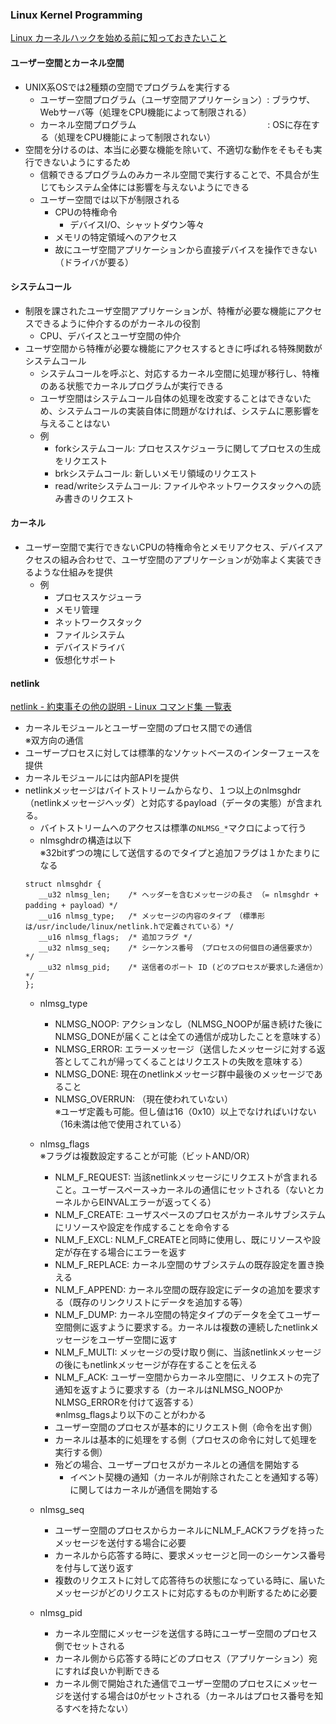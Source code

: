 ### Linux Kernel Programming
[Linux カーネルハックを始める前に知っておきたいこと](https://yasukata.hatenablog.com/entry/2020/07/09/083822)
#### ユーザー空間とカーネル空間
- UNIX系OSでは2種類の空間でプログラムを実行する
  - ユーザー空間プログラム（ユーザ空間アプリケーション）: ブラウザ、Webサーバ等（処理をCPU機能によって制限される）
  - カーネル空間プログラム　　　　　　　　　　　　　　　: OSに存在する（処理をCPU機能によって制限されない）
- 空間を分けるのは、本当に必要な機能を除いて、不適切な動作をそもそも実行できないようにするため
  - 信頼できるプログラムのみカーネル空間で実行することで、不具合が生じてもシステム全体には影響を与えないようにできる
  - ユーザー空間では以下が制限される
    - CPUの特権命令
      - デバイスI/O、シャットダウン等々
    - メモリの特定領域へのアクセス
    - 故にユーザ空間アプリケーションから直接デバイスを操作できない（ドライバが要る）

#### システムコール
- 制限を課されたユーザ空間アプリケーションが、特権が必要な機能にアクセスできるように仲介するのがカーネルの役割
  - CPU、デバイスとユーザ空間の仲介
- ユーザ空間から特権が必要な機能にアクセスするときに呼ばれる特殊関数がシステムコール
  - システムコールを呼ぶと、対応するカーネル空間に処理が移行し、特権のある状態でカーネルプログラムが実行できる
  - ユーザ空間はシステムコール自体の処理を改変することはできないため、システムコールの実装自体に問題がなければ、システムに悪影響を与えることはない
  - 例
    - forkシステムコール:  プロセススケジューラに関してプロセスの生成をリクエスト
    - brkシステムコール:   新しいメモリ領域のリクエスト
    - read/writeシステムコール:  ファイルやネットワークスタックへの読み書きのリクエスト

#### カーネル
- ユーザー空間で実行できないCPUの特権命令とメモリアクセス、デバイスアクセスの組み合わせで、ユーザ空間のアプリケーションが効率よく実装できるような仕組みを提供
  - 例
    - プロセススケジューラ
    - メモリ管理
    - ネットワークスタック
    - ファイルシステム
    - デバイスドライバ
    - 仮想化サポート

#### netlink
[netlink - 約束事その他の説明 - Linux コマンド集 一覧表](https://kazmax.zpp.jp/cmd/n/netlink.7.html)
- カーネルモジュールとユーザー空間のプロセス間での通信  
  ※双方向の通信
- ユーザープロセスに対しては標準的なソケットベースのインターフェースを提供
- カーネルモジュールには内部APIを提供
- netlinkメッセージはバイトストリームからなり、１つ以上のnlmsghdr（netlinkメッセージヘッダ）と対応するpayload（データの実態）が含まれる。
  - バイトストリームへのアクセスは標準の`NLMSG_*`マクロによって行う  
  - nlmsghdrの構造は以下  
    ※32bitずつの塊にして送信するのでタイプと追加フラグは１かたまりになる
  ```
  struct nlmsghdr {
     __u32 nlmsg_len;    /* ヘッダーを含むメッセージの長さ （= nlmsghdr + padding + payload）*/
     __u16 nlmsg_type;   /* メッセージの内容のタイプ （標準形は/usr/include/linux/netlink.hで定義されている）*/
     __u16 nlmsg_flags;  /* 追加フラグ */
     __u32 nlmsg_seq;    /* シーケンス番号 （プロセスの何個目の通信要求か）*/
     __u32 nlmsg_pid;    /* 送信者のポート ID (どのプロセスが要求した通信か）*/
  };
  ```
  - nlmsg_type  
    - NLMSG_NOOP:     アクションなし（NLMSG_NOOPが届き続けた後にNLMSG_DONEが届くことは全ての通信が成功したことを意味する）
    - NLMSG_ERROR:    エラーメッセージ（送信したメッセージに対する返答としてこれが帰ってくることはリクエストの失敗を意味する）
    - NLMSG_DONE:     現在のnetlinkメッセージ群中最後のメッセージであること
    - NLMSG_OVERRUN:  （現在使われていない）  
    ※ユーザ定義も可能。但し値は16（0x10）以上でなければいけない（16未満は他で使用されている）
    
  - nlmsg_flags  
    ※フラグは複数設定することが可能（ビットAND/OR） 
    - NLM_F_REQUEST:  当該netlinkメッセージにリクエストが含まれること。ユーザースペース→カーネルの通信にセットされる（ないとカーネルからEINVALエラーが返ってくる）
    - NLM_F_CREATE:   ユーザスペースのプロセスがカーネルサブシステムにリソースや設定を作成することを命令する
    - NLM_F_EXCL:     NLM_F_CREATEと同時に使用し、既にリソースや設定が存在する場合にエラーを返す
    - NLM_F_REPLACE:  カーネル空間のサブシステムの既存設定を置き換える
    - NLM_F_APPEND:   カーネル空間の既存設定にデータの追加を要求する（既存のリンクリストにデータを追加する等）
    - NLM_F_DUMP:     カーネル空間の特定タイプのデータを全てユーザー空間側に返すように要求する。カーネルは複数の連続したnetlinkメッセージをユーザー空間に返す
    - NLM_F_MULTI:    メッセージの受け取り側に、当該netlinkメッセージの後にもnetlinkメッセージが存在することを伝える
    - NLM_F_ACK:      ユーザー空間からカーネル空間に、リクエストの完了通知を返すように要求する（カーネルはNLMSG_NOOPかNLMSG_ERRORを付けて返答する）  
    ※nlmsg_flagsより以下のことがわかる
    - ユーザー空間のプロセスが基本的にリクエスト側（命令を出す側）
    - カーネルは基本的に処理をする側（プロセスの命令に対して処理を実行する側）
    - 殆どの場合、ユーザープロセスがカーネルとの通信を開始する
      - イベント契機の通知（カーネルが削除されたことを通知する等）に関してはカーネルが通信を開始する
  
  - nlmsg_seq
    - ユーザー空間のプロセスからカーネルにNLM_F_ACKフラグを持ったメッセージを送付する場合に必要
    - カーネルから応答する時に、要求メッセージと同一のシーケンス番号を付与して送り返す
    - 複数のリクエストに対して応答待ちの状態になっている時に、届いたメッセージがどのリクエストに対応するものか判断するために必要
  
  - nlmsg_pid
    - カーネル空間にメッセージを送信する時にユーザー空間のプロセス側でセットされる
    - カーネル側から応答する時にどのプロセス（アプリケーション）宛にすれば良いか判断できる
    - カーネル側で開始された通信でユーザー空間のプロセスにメッセージを送付する場合は0がセットされる（カーネルはプロセス番号を知るすべを持たない）
